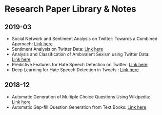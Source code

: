 # Research Paper Library & Notes

## 2019-03
  - Social Network and Sentiment Analysis on Twitter: Towards a Combined Approach: [Link here](http://ceur-ws.org/Vol-1489/paper-06.pdf)
  - Sentiment Analysis on Twitter Data: [Link here](https://www.ijcsmc.com/docs/papers/June2016/V5I6201690.pdf)
  - Analysis and Classification of Ambivalent Sexism using Twitter Data: [Link here](https://github.com/hellomasaya/Research-Papers/blob/master/Papers/sexism-twitterdata.pdf)
  - Predictive Features for Hate Speech Detection on Twitter: [Link here](https://github.com/hellomasaya/Research-Papers/blob/master/Papers/HateSpeechDetection.pdf)
  - Deep Learning for Hate Speech Detection in Tweets : [Link here](https://github.com/hellomasaya/Research-Papers/blob/master/Papers/Deep_Learning_for_Hate_Speech_Detection_in_Tweets_(Pinkesh_Badjatiya_and_others).pdf)

## 2018-12
  - Automatic Generation of Multiple Choice Questions Using Wikipedia: [Link here](https://link.springer.com/content/pdf/10.1007%2F978-3-642-45062-4_104.pdf)
  - Automatic Gap-fill Question Generation from Text Books: [Link here](http://delivery.acm.org/10.1145/2050000/2043139/p56-agarwal.pdf?ip=14.139.82.6&id=2043139&acc=OPEN&key=045416EF4DDA69D9%2E1E2B3508530718A8%2E4D4702B0C3E38B35%2E6D218144511F3437&__acm__=1551522287_2c0712d7794edfaf92c21874e1f02e84)
